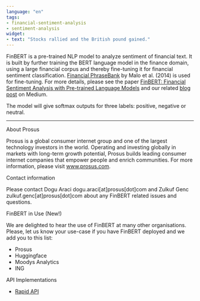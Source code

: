 ```yaml
---
language: "en"
tags:
- financial-sentiment-analysis
- sentiment-analysis
widget:
- text: "Stocks rallied and the British pound gained."
---
```


FinBERT is a pre-trained NLP model to analyze sentiment of financial text. It is built by further training the BERT language model in the finance domain, using a large financial corpus and thereby fine-tuning it for financial sentiment classification. [Financial PhraseBank](https://www.researchgate.net/publication/251231107_Good_Debt_or_Bad_Debt_Detecting_Semantic_Orientations_in_Economic_Texts) by Malo et al. (2014) is used for fine-tuning. For more details, please see the paper [FinBERT: Financial Sentiment Analysis with Pre-trained Language Models](https://arxiv.org/abs/1908.10063) and our related [blog post](https://medium.com/prosus-ai-tech-blog/finbert-financial-sentiment-analysis-with-bert-b277a3607101) on Medium.

The model will give softmax outputs for three labels: positive, negative or neutral.

---

About Prosus

Prosus is a global consumer internet group and one of the largest technology investors in the world. Operating and investing globally in markets with long-term growth potential, Prosus builds leading consumer internet companies that empower people and enrich communities. For more information, please visit www.prosus.com.

Contact information

Please contact Dogu Araci dogu.araci[at]prosus[dot]com and Zulkuf Genc zulkuf.genc[at]prosus[dot]com about any FinBERT related issues and questions.

FinBERT in Use (New!)

We are delighted to hear the use of FinBERT at many other organisations. Please, let us know your use-case if you have FinBERT deployed and we add you to this list:

- Prosus
- Huggingface
- Moodys Analytics
- ING

API Implementations

- [Rapid API](https://rapidapi.com/financial-sentiment-financial-sentiment-default/api/finbert3/) 